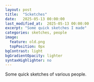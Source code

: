```yaml
---
layout: post
title:  "Scketches"
date:   2025-05-13 00:00:00
last_modified_at:  2025-05-13 00:00:00
excerpt: "Some quick sketches I made"
categories: sketches, people
image:
  feature: old.png
  topPosition: 0px
bgContrast: light
bgGradientOpacity: lighter
syntaxHighlighter: no
---
```


<div class="img img--halfContainer img--6xLeading" style="background-image: url({{ site.baseurl_posts_img }}sketches/man.png);"></div>
<div class="img img--halfContainer img--6xLeading" style="background-image: url({{ site.baseurl_posts_img }}sketches/kid.png);"></div>
<div class="img img--halfContainer img--6xLeading" style="background-image: url({{ site.baseurl_posts_img }}sketches/cutie.png);"></div>
<div class="img img--halfContainer img--6xLeading" style="background-image: url({{ site.baseurl_posts_img }}sketches/angry.png);"></div>
<div class="img img--halfContainer img--6xLeading" style="background-image: url({{ site.baseurl_posts_img }}sketches/old.png);"></div>

<div style="clear: both;"></div>

Some quick sketches of various people.